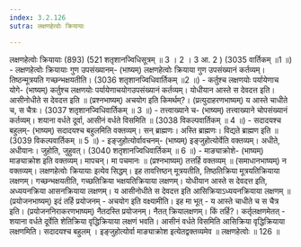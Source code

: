 ```yaml
---
index: 3.2.126
sutra: लक्षणहेत्वोः क्रियायाः

---
```

लक्षणहेत्वोः क्रियायाः (893) (521 शतृशानज्विधिसूत्रम् ॥ 3 । 2 । 3 आ. 2 ) (3035 वार्तिकम् ॥1 ॥) - लक्षणहेत्वोः क्रियायाः गुण उपसंख्यानम्- (भाष्यम्) लक्षणहेत्वोः क्रियाया गुण उपसंख्यानं कर्तव्यम्। तिष्ठन्मूत्रयति गच्छन्भक्षयतीति। (3036 शतृशानज्विधिवार्तिकम् ॥2 ॥) - कर्तुश्च लक्षणयोः पर्यायेणाच योगे- (भाष्यम्) कर्तुश्च लक्षणयोः पर्यायेणाचयोगउपसंख्यानं कर्तव्यम्। योधीयान आस्ते स देवदत्त इति। आसीनोधीते स देवदत्त इति ॥ (प्रश्नभाष्यम्) अचयोग इति किमर्थम्?। (प्रत्युदाहरणभाष्यम्) य आस्ते चाधीते च, स चैत्रः। (3037 शतृशानज्विधिवार्तिकम् ॥ 3 ॥) - तत्त्वाख्याने च- (भाष्यम्) तत्त्वाख्याने चोपसंख्यानं कर्तव्यम्। शयाना वर्धते दूर्वा, आसीनं वर्धते विसमिति ॥ (3038 विकल्पवार्तिकम् ॥ 4 ॥) - सदादयश्च बहुलम्- (भाष्यम्) सदादयश्च बहुलमिति वक्तव्यम्। सन् ब्राह्मणः। अस्ति ब्राह्मणः। विद्यते ब्राह्मण इति ॥ (3039 विकल्पवार्तिकम् ॥ 5 ॥) - इङ्जुहोत्योर्वावचनम्- (भाष्यम्) इङ्जुहोत्योर्वेति वक्तव्यम्। अधीते, अधीयानः। जुहोति, जुहुवत्। (3040 शतृशानज्विधिवार्तिकम् ॥ 6 ॥) - माङ्याक्रोशे- (भाष्यम्) माङ्याक्रोश इति वक्तव्यम्। मापचन्। मा पचमानः ॥ (प्रश्नभाष्यम्) तत्तर्हि वक्तव्यम् ॥ (समाधानभाष्यम्) न वक्तव्यम्। लक्षणहेत्वोः क्रियायाः इत्येव सिद्धम्। इह तावत्तिष्ठन् मूत्रयतीति, तिष्ठतिक्रिया मूत्रयतिक्रियाया लक्षणम्। गच्छन्भक्षयतीति, गच्छतिक्रिया भक्षयतिक्रियाया लक्षणम्। योधीयान आस्ते स देवदत्त इति, अध्ययनक्रिया आसनक्रियाया लक्षणम्। य आसीनोधीते स देवदत्त इति आसिक्रियाऽध्ययनक्रियाया लक्षणम् ॥ (प्रयोजनभाष्यम्) इदं तर्हि प्रयोजनम् - अचयोग इति वक्ष्यामीति। इह मा भूत् - य आस्ते चाधीते च स चैत्र इति। (प्रयोजननिराकरणभाष्यम्) नैतदस्ति प्रयोजनम्। नैतत् क्रियालक्षणम्। किं तर्हि?। कर्तृलक्षणमेतत् - शयाना वर्धते दूर्वेति शेतिक्रिया वृद्धिक्रियाया लक्षणं भवति। आसीनं वर्धते विसमिति आसिक्रिया वृद्धिक्रियाया लक्षणमिति। सदादयश्च बहुलम् । इङ्जुहोत्योर्वा माङ्याक्रोश इत्येतद्वक्तव्यमेव ॥ लक्षणहेत्वोः ॥ 126 ॥